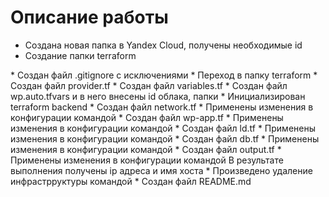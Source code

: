 # Описание работы
* Создана новая папка в Yandex Cloud, получены необходимые id
* Создание папки terraform
<mkdir terraform>
* Создан файл .gitignore с исключениями
<vim .gitignore>
* Переход в папку terraform
* Создан файл provider.tf
* Создан файл variables.tf
* Создан файл wp.auto.tfvars и в него внесены id облака, папки
* Инициализирован terraform backend
<terraform init>
* Создан файл network.tf
* Применены изменения в конфигурации командой
<terraform apply --auto-approve>
* Создан файл wp-app.tf
* Применены изменения в конфигурации командой
<terraform apply --auto-approve>
* Создан файл ld.tf
* Применены изменения в конфигурации командой
<terraform apply --auto-approve>
* Создан файл db.tf
* Применены изменения в конфигурации командой
<terraform apply --auto-approve>
* Создан файл output.tf
* Применены изменения в конфигурации командой
<terraform apply --auto-approve>
В результате выполнения получены ip адреса и имя хоста
* Произведено удаление инфрастрруктуры командой
<terraform destroy --auto-approve>
* Создан файл README.md

